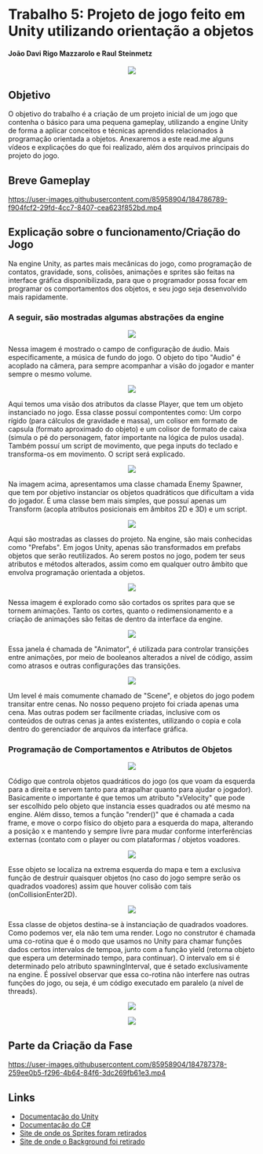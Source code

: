 # Trabalho 5: Projeto de jogo feito em Unity utilizando orientação a objetos
#### João Davi Rigo Mazzarolo e Raul Steinmetz

<p align="center">
  <img src="https://user-images.githubusercontent.com/85958904/184784186-67dd09a3-bf03-48da-97d0-d20c7362db3b.PNG">
</p>

## Objetivo

O objetivo do trabalho é a criação de um projeto inicial de um jogo que contenha o básico para uma pequena gameplay, utilizando a engine Unity de forma a aplicar conceitos e técnicas aprendidos relacionados à programação orientada a objetos. Anexaremos a este read.me alguns vídeos e explicações do que foi realizado, além dos arquivos principais do projeto do jogo.

## Breve Gameplay

https://user-images.githubusercontent.com/85958904/184786789-f904fcf2-29fd-4cc7-8407-cea623f852bd.mp4

## Explicação sobre o funcionamento/Criação do Jogo

Na engine Unity, as partes mais mecânicas do jogo, como programação de contatos, gravidade, sons, colisões, animações e sprites são feitas na interface gráfica disponibilizada, para que o programador possa focar em programar os comportamentos dos objetos, e seu jogo seja desenvolvido mais rapidamente.

### A seguir, são mostradas algumas abstrações da engine

<p align="center">
  <img src="https://user-images.githubusercontent.com/85958904/184790046-61c13243-684e-461c-99b7-dc6f21096f48.png">
</p>

Nessa imagem é mostrado o campo de configuração de áudio. Mais especificamente, a música de fundo do jogo. O objeto do tipo "Audio" é acoplado na câmera, para sempre acompanhar a visão do jogador e manter sempre o mesmo volume.

<p align="center">
  <img src="https://user-images.githubusercontent.com/85958904/184790441-0df1d358-2b98-465d-8495-69eb1273dcca.png">
</p>

Aqui temos uma visão dos atributos da classe Player, que tem um objeto instanciado no jogo. Essa classe possuí compontentes como: Um corpo rígido (para cálculos de gravidade e massa), um colisor em formato de capsula (formato aproximado do objeto) e um colisor de formato de caixa (simula o pé do personagem, fator importante na lógica de pulos usada). Também possuí um script de movimento, que pega inputs do teclado e transforma-os em movimento. O script será explicado.

<p align="center">
  <img src="https://user-images.githubusercontent.com/85958904/184790511-b006bd82-3334-462e-be0b-9c6f90e1a1d7.png">
</p>

Na imagem acima, apresentamos uma classe chamada Enemy Spawner, que tem por objetivo instanciar os objetos quadráticos que dificultam a vida do jogador. É uma classe bem mais simples, que possuí apenas um Transform (acopla atributos posicionais em âmbitos 2D e 3D) e um script.

<p align="center">
  <img src="https://user-images.githubusercontent.com/85958904/184790544-c77eb711-ff61-4deb-9318-697d5b079cb1.png">
</p>

Aqui são mostradas as classes do projeto. Na engine, são mais conhecidas como "Prefabs". Em jogos Unity, apenas são transformados em prefabs objetos que serão reutilizados. Ao serem postos no jogo, podem ter seus atributos e métodos alterados, assim como em qualquer outro âmbito que envolva programação orientada a objetos.

<p align="center">
  <img src="https://user-images.githubusercontent.com/85958904/184791010-c513b141-1c89-4cdd-a76b-e94a9484c80a.png">
</p>

Nessa imagem é explorado como são cortados os sprites para que se tornem animações. Tanto os cortes, quanto o redimensionamento e a criação de animações são feitas de dentro da interface da engine.

<p align="center">
  <img src="https://user-images.githubusercontent.com/85958904/184791042-6f9dd3a4-06b7-462b-a0f9-edf8471539d3.png">
</p>

Essa janela é chamada de "Animator", é utilizada para controlar transições entre animações, por meio de booleanos alterados a nível de código, assim como atrasos e outras configurações das transições.

<p align="center">
  <img src="https://user-images.githubusercontent.com/85958904/184791076-55781644-5931-45a6-85c1-2bbf06d8af02.png">
</p>

Um level é mais comumente chamado de "Scene", e objetos do jogo podem transitar entre cenas. No nosso pequeno projeto foi criada apenas uma cena. Mas outras podem ser facilmente criadas, inclusive com os conteúdos de outras cenas ja antes existentes, utilizando o copia e cola dentro do gerenciador de arquivos da interface gráfica.

### Programação de Comportamentos e Atributos de Objetos

<p align="center">
  <img src="https://user-images.githubusercontent.com/85958904/184791079-42ae1da2-ea03-4f7f-94e9-8d40a1da8b8d.png">
</p>

Código que controla objetos quadráticos do jogo (os que voam da esquerda para a direita e servem tanto para atrapalhar quanto para ajudar o jogador). Basicamente o importante é que temos um atributo "xVelocity" que pode ser escolhido pelo objeto que instancia esses quadrados ou até mesmo na engine. Além disso, temos a função "render()" que é chamada a cada frame, e move o corpo físico do objeto para a esquerda do mapa, alterando a posição x e mantendo y sempre livre para mudar conforme interferências externas (contato com o player ou com plataformas / objetos voadores.

<p align="center">
  <img src="https://user-images.githubusercontent.com/85958904/184791085-a71412c8-df75-4778-a694-df7c1c72dd6d.png">
</p>

Esse objeto se localiza na extrema esquerda do mapa e tem a exclusiva função de destruir quaisquer objetos (no caso do jogo sempre serão os quadrados voadores) assim que houver colisão com tais (onCollisionEnter2D).

<p align="center">
  <img src="https://user-images.githubusercontent.com/85958904/184791096-652b5f09-a292-4698-8b68-b15affd728da.png">
</p>

Essa classe de objetos destina-se à instanciação de quadrados voadores. Como podemos ver, ela não tem uma render. Logo no construtor é chamada uma co-rotina que é o modo que usamos no Unity para chamar funções dados certos intervalos de tempoa, junto com a função yield (retorna objeto que espera um determinado tempo, para continuar). O intervalo em si é determinado pelo atributo spawningInterval, que é setado exclusivamente na engine. É possível observar que essa co-rotina não interfere nas outras funções do jogo, ou seja, é um código executado em paralelo (a nível de threads).

<p align="center">
  <img src="https://user-images.githubusercontent.com/85958904/184791113-eab1f326-0e20-453d-8c4b-53d88f088ed2.png">
</p>



<p align="center">
  <img src="https://user-images.githubusercontent.com/85958904/184791121-ae50a26b-2ee2-490c-9323-66efd3b04587.png">
</p>

## Parte da Criação da Fase

https://user-images.githubusercontent.com/85958904/184787378-259ee0b5-f296-4b64-84f6-3dc269fb61e3.mp4

## Links

- [Documentação do Unity](https://docs.unity3d.com/Manual/index.html)
- [Documentação do C#](https://docs.microsoft.com/en-us/dotnet/csharp/)
- [Site de onde os Sprites foram retirados](https://itch.io/game-assets)
- [Site de onde o Background foi retirado](https://craftpix.net/)
